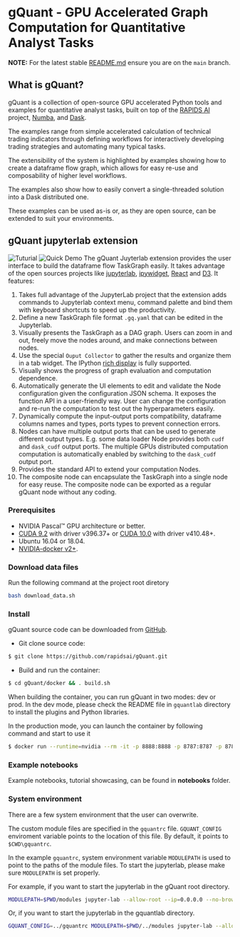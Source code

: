 # gQuant - GPU Accelerated Graph Computation for Quantitative Analyst Tasks

**NOTE:** For the latest stable [README.md](https://github.com/rapidsai/gquant/blob/main/README.md) ensure you are on the `main` branch.

## What is gQuant?
gQuant is a collection of open-source GPU accelerated Python tools and examples  for quantitative analyst tasks,  built on top of the [RAPIDS AI](https://rapids.ai/) project, [Numba](https://numba.pydata.org/), and [Dask](https://dask.org/).

The examples range from simple accelerated calculation of technical trading indicators through defining workflows for interactively developing trading strategies and automating many typical tasks.

The extensibility of the system is highlighted by examples showing how to create a dataframe flow graph, which allows for easy re-use and composability of higher level workflows.

The examples also show how to easily convert a single-threaded solution into a Dask distributed one. 

These examples can be used as-is or, as they are open source, can be extended to suit your environments.

## gQuant jupyterlab extension
![Tuturial](tutorial.gif "Tutorial")
![Quick Demo](gquantlab_demo.gif "Demo")
The gQuant Juyterlab extension provides the user interface to build the dataframe flow TaskGraph easily. It takes advantage of the open sources projects like [jupyterlab](https://github.com/jupyterlab/jupyterlab), [ipywidget](https://github.com/jupyter-widgets/ipywidgets), [React](https://reactjs.org/) and [D3](https://d3js.org/). It features:
1. Takes full advantage of the JupyterLab project that the extension adds commands to Jupyterlab context menu, command palette and bind them with keyboard shortcuts to speed up the productivity.  
2. Define a new TaskGraph file format `.gq.yaml` that can be edited in the Jupyterlab. 
3. Visually presents the TaskGraph as a DAG graph. Users can zoom in and out, freely move the nodes around, and make connections between nodes.
4. Use the special `Ouput Collector` to gather the results and organize them in a tab widget. The IPython [rich display](https://ipython.readthedocs.io/en/stable/config/integrating.html#rich-display) is fully supported.
5. Visually shows the progress of graph evaluation and computation dependence.
6. Automatically generate the UI elements to edit and validate the Node configuration given the configuration JSON schema. It exposes the function API in a user-friendly way. User can change the configuration and re-run the computation to test out the hyperparameters easily.
7. Dynamically compute the input-output ports compatibility, dataframe columns names and types, ports types to prevent connection errors. 
8. Nodes can have multiple output ports that can be used to generate different output types. E.g. some data loader Node provides both `cudf` and `dask_cudf` output ports. The multiple GPUs distributed computation computation is automatically enabled by switching to the `dask_cudf` output port. 
9. Provides the standard API to extend your computation Nodes.
10. The composite node can encapsulate the TaskGraph into a single node for easy reuse. The composite node can be exported as a regular gQuant node without any coding.


### Prerequisites
- NVIDIA Pascal™ GPU architecture or better.
- [CUDA 9.2](https://developer.nvidia.com/cuda-92-download-archive) with driver v396.37+ or [CUDA 10.0](https://developer.nvidia.com/cuda-10.0-download-archive) with driver v410.48+.
- Ubuntu 16.04 or 18.04.
- [NVIDIA-docker v2+](https://github.com/nvidia/nvidia-docker/wiki/Frequently-Asked-Questions#how-do-i-install-20-if-im-not-using-the-latest-docker-version).


### Download data files

Run the following command at the project root diretory 
```bash
bash download_data.sh

```

### Install

gQuant source code can be downloaded from [GitHub](https://github.com/rapidsai/gquant).

- Git clone source code:

```bash
$ git clone https://github.com/rapidsai/gQuant.git
```


- Build and run the container:

```bash
$ cd gQuant/docker && . build.sh
```
When building the container, you can run gQuant in two modes: dev or prod. In the dev mode, please check the README file in `gquantlab` directory to install the plugins and Python libraries. 

In the production mode, you can launch the container by following command and start to use it 
```bash
$ docker run --runtime=nvidia --rm -it -p 8888:8888 -p 8787:8787 -p 8786:8786 gquant/gquant:[tag from the build]
```

### Example notebooks

Example notebooks, tutorial showcasing, can be found in __notebooks__ folder.


### System environment 

There are a few system environment that the user can overwrite. 

The custom module files are specified in the `gquantrc` file. `GQUANT_CONFIG` enviroment variable points to the location of this file. By default, it points to 
`$CWD\gquantrc`. 

In the example `gquantrc`, system environment variable `MODULEPATH` is used to point to the paths of the module files.
To start the jupyterlab, please make sure `MODULEPATH` is set properly. 

For example, if you want to start the jupyterlab in the gQuant root directory.
```bash
MODULEPATH=$PWD/modules jupyter-lab --allow-root --ip=0.0.0.0 --no-browser --NotebookApp.token=''
```

Or, if you want to start the jupyterlab in the gquantlab directory.
```bash
GQUANT_CONFIG=../gquantrc MODULEPATH=$PWD/../modules jupyter-lab --allow-root --ip=0.0.0.0 --no-browser --NotebookApp.token=''
```

